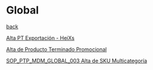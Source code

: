 # Global

[back](proveedores.md)

[Alta PT Exportación - HeiXs](SOP_PTP_MDM_GLOBAL_001.md)

[Alta de Producto Terminado Promocional](SOP_PTP_MDM_GLOBAL_002.md)

[SOP_PTP_MDM_GLOBAL_003 Alta de SKU Multicategoría](SOP_PTP_MDM_GLOBAL_003.md)
